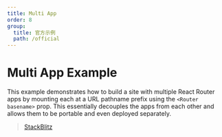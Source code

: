 ```yaml
---
title: Multi App
order: 8
group:
  title: 官方示例
  path: /official
---
```


# Multi App Example

This example demonstrates how to build a site with multiple React Router apps by mounting each at a URL pathname prefix using the `<Router basename>` prop. This essentially decouples the apps from each other and allows them to be portable and even deployed separately.

> [StackBlitz](https://stackblitz.com/github/remix-run/react-router/tree/main/examples/multi-app?file=home/main.jsx)

<code src='../../demos/official/multi-app' inline />
